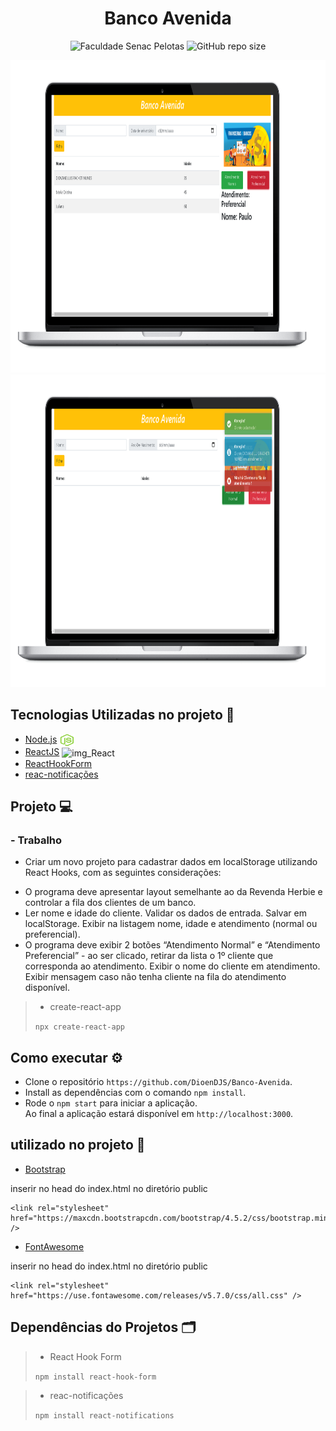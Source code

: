 <h1 align="center">Banco Avenida</h1>

<p align="center">
    <img src="https://img.shields.io/static/v1?label=Faculdade Senac Pelotas&message=3º&color=fdca40&labelColor=000000" alt="Faculdade Senac Pelotas">
    <img alt="GitHub repo size" src="https://img.shields.io/github/repo-size/DioenDJS/Banco-Avenida" />
</p>
<img src="bancoimg.png" alt="imagem do projeto" height="500" width="750" />
<img src="bancoNotificationimg.png" alt="imagem do projeto" height="500" width="750" />


## Tecnologias Utilizadas no projeto :construction:

- [Node.js](https://nodejs.org/en/) <img align="center" alt="img nodejs" height="20" width="25" src="https://raw.githubusercontent.com/devicons/devicon/master/icons/nodejs/nodejs-original.svg" style="max-width:100%;" />
- [ReactJS](https://pt-br.reactjs.org/) <img align="center" alt="img_React" height="20" width="25" src="https://cdn.jsdelivr.net/gh/devicons/devicon/icons/react/react-original.svg" style="max-width:100%;" />
- [ReactHookForm](https://react-hook-form.com/) 
- [reac-notificações](https://www.npmjs.com/package/react-notifications)
## Projeto :computer:

### - Trabalho 

- Criar um novo projeto para cadastrar dados em localStorage utilizando React Hooks, com as seguintes
considerações:
* O programa deve apresentar layout semelhante ao da Revenda Herbie e controlar a fila dos clientes
de um banco.
* Ler nome e idade do cliente. Validar os dados de entrada. Salvar em localStorage. Exibir na listagem
nome, idade e atendimento (normal ou preferencial).
* O programa deve exibir 2 botões “Atendimento Normal” e “Atendimento Preferencial” - ao ser clicado,
retirar da lista o 1º cliente que corresponda ao atendimento. Exibir o nome do cliente em atendimento.
Exibir mensagem caso não tenha cliente na fila do atendimento disponível.





> - create-react-app
>
> ```npx create-react-app ```


## Como executar :gear:

- Clone o repositório `https://github.com/DioenDJS/Banco-Avenida`.
- Install as dependências com o comando `npm install`.
- Rode o `npm start` para iniciar a aplicação.<br />
Ao final a aplicação estará disponível em `http://localhost:3000`.





## utilizado no projeto :page_with_curl:

- [Bootstrap](https://maxcdn.bootstrapcdn.com/bootstrap/4.5.2/css/bootstrap.min.css)

inserir no head do index.html no diretório public
```
<link rel="stylesheet" href="https://maxcdn.bootstrapcdn.com/bootstrap/4.5.2/css/bootstrap.min.css" />
```

- [FontAwesome](https://www.w3schools.com/bootstrap4/bootstrap_icons.asp)

inserir no head do index.html no diretório public
```
<link rel="stylesheet" href="https://use.fontawesome.com/releases/v5.7.0/css/all.css" />
```


## Dependências do Projetos :card_index_dividers:


> - React Hook Form
>
> ``npm install react-hook-form``

> - reac-notificações
>
>``npm install react-notifications``